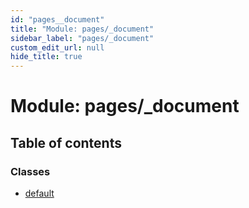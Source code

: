 ```yaml
---
id: "pages__document"
title: "Module: pages/_document"
sidebar_label: "pages/_document"
custom_edit_url: null
hide_title: true
---
```


# Module: pages/\_document

## Table of contents

### Classes

- [default](../classes/pages__document.default.md)
